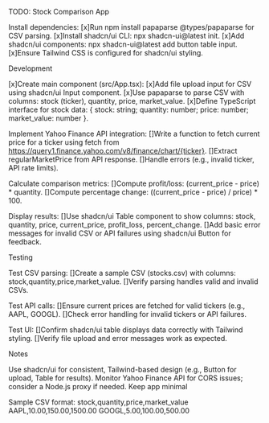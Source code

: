 TODO: Stock Comparison App

Install dependencies:
[x]Run npm install papaparse @types/papaparse for CSV parsing.
[x]Install shadcn/ui CLI: npx shadcn-ui@latest init.
[x]Add shadcn/ui components: npx shadcn-ui@latest add button table input.
[x]Ensure Tailwind CSS is configured for shadcn/ui styling.

Development

[x]Create main component (src/App.tsx):
[x]Add file upload input for CSV using shadcn/ui Input component.
[x]Use papaparse to parse CSV with columns: stock (ticker), quantity, price, market_value.
[x]Define TypeScript interface for stock data: { stock: string; quantity: number; price: number; market_value: number }.

Implement Yahoo Finance API integration:
[]Write a function to fetch current price for a ticker using fetch from https://query1.finance.yahoo.com/v8/finance/chart/{ticker}.
[]Extract regularMarketPrice from API response.
[]Handle errors (e.g., invalid ticker, API rate limits).


 Calculate comparison metrics:
[]Compute profit/loss: (current_price - price) * quantity.
[]Compute percentage change: ((current_price - price) / price) * 100.


 Display results:
[]Use shadcn/ui Table component to show columns: stock, quantity, price, current_price, profit_loss, percent_change.
[]Add basic error messages for invalid CSV or API failures using shadcn/ui Button for feedback.

Testing

 Test CSV parsing:
[]Create a sample CSV (stocks.csv) with columns: stock,quantity,price,market_value.
[]Verify parsing handles valid and invalid CSVs.


 Test API calls:
[]Ensure current prices are fetched for valid tickers (e.g., AAPL, GOOGL).
[]Check error handling for invalid tickers or API failures.


 Test UI:
[]Confirm shadcn/ui table displays data correctly with Tailwind styling.
[]Verify file upload and error messages work as expected.

Notes

Use shadcn/ui for consistent, Tailwind-based design (e.g., Button for upload, Table for results).
Monitor Yahoo Finance API for CORS issues; consider a Node.js proxy if needed.
Keep app minimal

Sample CSV format:
stock,quantity,price,market_value
AAPL,10.00,150.00,1500.00
GOOGL,5.00,100.00,500.00



